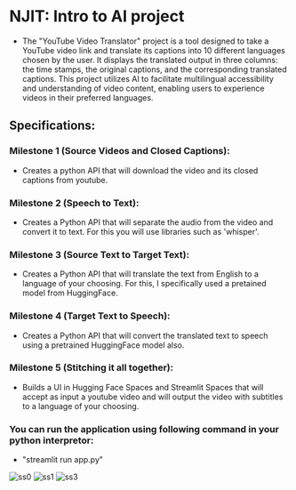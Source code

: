 # NJIT: Intro to AI project

- The "YouTube Video Translator" project is a tool designed to take a YouTube video link and translate its captions into 10 different languages chosen by the user. It displays the translated output in three columns: the time stamps, the original captions, and the corresponding translated captions. This project utilizes AI to facilitate multilingual accessibility and understanding of video content, enabling users to experience videos in their preferred languages.


## Specifications:
### Milestone 1 (Source Videos and Closed Captions): 
- Creates a python API that will download the video and its closed captions from youtube.

### Milestone 2 (Speech to Text): 
- Creates a Python API that will separate the audio from the video and convert it to text. For this you will use libraries such as 'whisper'.

### Milestone 3 (Source Text to Target Text): 
- Creates a Python API that will translate the text from English to a language of your choosing. For this, I specifically used a pretained model from HuggingFace.

### Milestone 4 (Target Text to Speech): 
- Creates a Python API that will convert the translated text to speech using a pretrained HuggingFace model also.

### Milestone 5 (Stitching it all together): 
- Builds a UI in Hugging Face Spaces and Streamlit Spaces that will accept as input a youtube video and will output the video with subtitles to a language of your choosing.

### You can run the application using following command in your python interpretor:
- "streamlit run app.py"


![ss0](https://github.com/GxPatel/YouTube_Video_Translator/assets/105250604/ac2d6366-5ce1-49bf-87ce-00f986d52434)
![ss1](https://github.com/GxPatel/YouTube_Video_Translator/assets/105250604/56942922-62bd-4b68-bc79-042994ce8bfd)
![ss3](https://github.com/GxPatel/YouTube_Video_Translator/assets/105250604/66aee03f-c36e-426c-b5dd-de119d6335fc)
